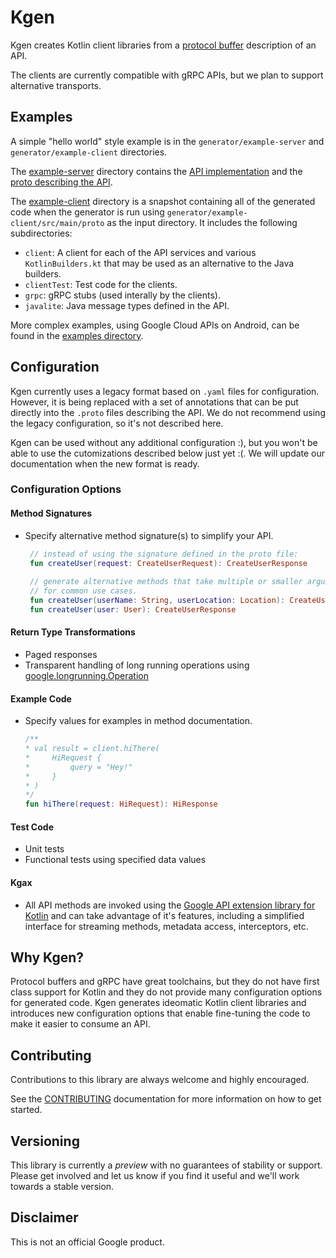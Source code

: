 # Kgen

Kgen creates Kotlin client libraries from a [protocol buffer](https://developers.google.com/protocol-buffers/docs/proto3) description of an API. 

The clients are currently compatible with gRPC APIs, but we plan to support alternative transports.

## Examples

A simple "hello world" style example is in the `generator/example-server` and `generator/example-client` directories. 

The [example-server](generator/example-server) directory contains the [API implementation](generator/example-client/src/main/kotlin/example/ExampleServer.kt) 
and the [proto describing the API](generator/example-client/src/main/proto/google/example/hello.proto).

The [example-client](generator/example-client) directory is a snapshot containing all of the generated 
code when the generator is run using `generator/example-client/src/main/proto` as the input directory.
It includes the following subdirectories:
   + `client`: A client for each of the API services and various `KotlinBuilders.kt` that may be used as an alternative to the Java builders.
   + `clientTest`: Test code for the clients.
   + `grpc`: gRPC stubs (used interally by the clients).
   + `javalite`: Java message types defined in the API.

More complex examples, using Google Cloud APIs on Android, can be found in the 
[examples directory](examples/README.md).

## Configuration

Kgen currently uses a legacy format based on `.yaml` files for configuration. However, it is being replaced 
with a set of annotations that can be put directly into the `.proto` files describing the API. We do 
not recommend using the legacy configuration, so it's not described here. 

Kgen can be used without any additional configuration :), but you won't be able to use the 
cutomizations described below just yet :(. We will update our documentation when the new format is ready.

### Configuration Options

#### Method Signatures

  + Specify alternative method signature(s) to simplify your API.
      ```kotlin
       // instead of using the signature defined in the proto file:
       fun createUser(request: CreateUserRequest): CreateUserResponse
       
       // generate alternative methods that take multiple or smaller arguments
       // for common use cases.
       fun createUser(userName: String, userLocation: Location): CreateUserResponse
       fun createUser(user: User): CreateUserResponse
      ```

#### Return Type Transformations

  + Paged responses
  + Transparent handling of long running operations using [google.longrunning.Operation](https://github.com/googleapis/googleapis/blob/master/google/longrunning/operations.proto)

#### Example Code

  + Specify values for examples in method documentation.
     ```kotlin
     /**
     * val result = client.hiThere(
     *     HiRequest {
     *         query = "Hey!"
     *     }
     * )
     */
     fun hiThere(request: HiRequest): HiResponse
     ```
#### Test Code

  + Unit tests
  + Functional tests using specified data values

#### Kgax

  + All API methods are invoked using the [Google API extension library for Kotlin](https://github.com/googleapis/gax-kotlin) 
   and can take advantage of it's features, including a simplified interface for streaming methods, metadata access, interceptors, etc. 

## Why Kgen?

Protocol buffers and gRPC have great toolchains, but they do not have first class support for Kotlin and 
they do not provide many configuration options for generated code. Kgen generates ideomatic Kotlin client 
libraries and introduces new configuration options that enable fine-tuning the code to make it easier
to consume an API.

## Contributing

Contributions to this library are always welcome and highly encouraged.

See the [CONTRIBUTING](CONTRIBUTING.md) documentation for more information on how to get started.

## Versioning

This library is currently a *preview* with no guarantees of stability or support. Please get involved and let us know
if you find it useful and we'll work towards a stable version.

## Disclaimer

This is not an official Google product.
